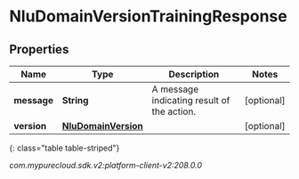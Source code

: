 # NluDomainVersionTrainingResponse


## Properties

| Name | Type | Description | Notes |
| ------------ | ------------- | ------------- | ------------- |
| **message** | **String** | A message indicating result of the action. |  [optional] |
| **version** | [**NluDomainVersion**](NluDomainVersion) |  |  [optional] |
{: class="table table-striped"}




_com.mypurecloud.sdk.v2:platform-client-v2:208.0.0_

